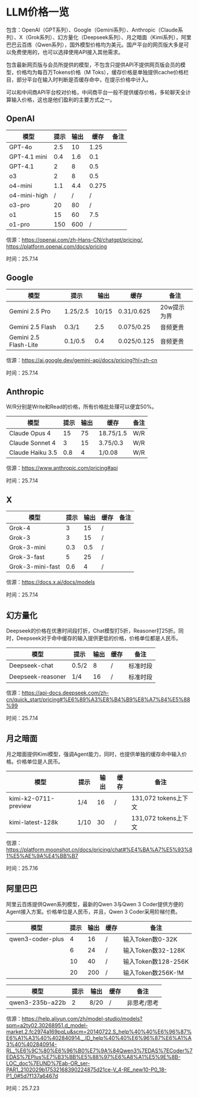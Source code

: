 # LLM价格一览

包含：OpenAI（GPT系列）、Google（Gemini系列）、Anthropic（Claude系列）、X（Grok系列）、幻方量化（Deepseek系列）、月之暗面（Kimi系列），阿里巴巴云百炼（Qwen系列），国外模型价格均为美元。国产平台的网页版大多是可以免费使用的，也可以选择使用API接入其他需求。

包含最新网页版与会员所提供的模型，不包含只提供API不提供网页版会员的模型，价格均为每百万Tokens价格（M Toks），缓存价格是单独提供cache价格栏目，部分平台在输入时判断是否缓存命中，在提示价格中计入。

可以和中间商API平台校对价格，中间商平台一般不提供缓存价格，多轮聊天全计算输入价格，这也是他们盈利的主要方式之一。

## OpenAI

| 模型         | 提示 | 输出 | 缓存  | 备注 |
| ------------ | ---- | ---- | ----- | ---- |
| GPT-4o       | 2.5  | 10   | 1.25  |      |
| GPT-4.1 mini | 0.4  | 1.6  | 0.1   |      |
| GPT-4.1      | 2    | 8    | 0.5   |      |
| o3           | 2    | 8    | 0.5   |      |
| o4-mini      | 1.1  | 4.4  | 0.275 |      |
| o4-mini-high | /    | /    | /     |      |
| o3-pro       | 20   | 80   | /     |      |
| o1           | 15   | 60   | 7.5   |      |
| o1-pro       | 150  | 600  | /     |      |

信源：https://openai.com/zh-Hans-CN/chatgpt/pricing/, https://platform.openai.com/docs/pricing

时间：25.7.14

## Google

| 模型                  | 提示     | 输出  | 缓存        | 备注        |
| --------------------- | -------- | ----- | ----------- | ----------- |
| Gemini 2.5 Pro        | 1.25/2.5 | 10/15 | 0.31/0.625  | 20w提示为界 |
| Gemini 2.5 Flash      | 0.3/1    | 2.5   | 0.075/0.25  | 音频更贵    |
| Gemini 2.5 Flash-Lite | 0.1/0.5  | 0.4   | 0.025/0.125 | 音频更贵    |

信源：https://ai.google.dev/gemini-api/docs/pricing?hl=zh-cn

时间：25.7.14

## Anthropic

W/R分别是Write和Read的价格，所有价格批处理可以便宜50%。


| 模型             | 提示 | 输出 | 缓存      | 备注 |
| ---------------- | ---- | ---- | --------- | ---- |
| Claude Opus 4    | 15   | 75   | 18.75/1.5 | W/R  |
| Claude Sonnet 4  | 3    | 15   | 3.75/0.3  | W/R  |
| Claude Haiku 3.5 | 0.8  | 4    | 1/0.08    | W/R  |

信源：https://www.anthropic.com/pricing#api

时间：25.7.14

## X

| 模型             | 提示 | 输出 | 缓存 | 备注 |
| ---------------- | ---- | ---- | ---- | ---- |
| Grok-4           | 3    | 15   | /    |      |
| Grok-3           | 3    | 15   | /    |      |
| Grok-3-mini      | 0.3  | 0.5  | /    |      |
| Grok-3-fast      | 5    | 25   | /    |      |
| Grok-3-mini-fast | 0.6  | 4    | /    |      |

信源：https://docs.x.ai/docs/models

时间：25.7.14

## 幻方量化

Deepseek的价格在优惠时间段打折，Chat模型打5折，Reasoner打25折。同时，Deepseek对于命中缓存的输入提供更低的价格，价格单位都是人民币。

| 模型              | 提示  | 输出 | 缓存 | 备注     |
| ----------------- | ----- | ---- | ---- | -------- |
| Deepseek-chat     | 0.5/2 | 8    | /    | 标准时段 |
| Deepseek-reasoner | 1/4   | 16   | /    | 标准时段 |

信源：https://api-docs.deepseek.com/zh-cn/quick_start/pricing#%E6%89%A3%E8%B4%B9%E8%A7%84%E5%88%99

时间：25.7.14

## 月之暗面

月之暗面提供Kimi模型，强调Agent能力，同时，也提供单独的缓存命中输入价格。价格单位是人民币。

| 模型                 | 提示 | 输出 | 缓存 | 备注                 |
| -------------------- | ---- | ---- | ---- | -------------------- |
| kimi-k2-0711-preview | 1/4  | 16   | /    | 131,072 tokens上下文 |
| kimi-latest-128k     | 1/10 | 30   | /    | 131,072 tokens上下文 |

信源：https://platform.moonshot.cn/docs/pricing/chat#%E4%BA%A7%E5%93%81%E5%AE%9A%E4%BB%B7

时间：25.7.16

## 阿里巴巴

阿里云百炼提供Qwen系列模型，最新的Qwen 3与Qwen 3 Coder提供方便的Agent接入方案。价格单位是人民币，并且，Qwen 3 Coder采用阶梯付费。

| 模型             | 提示 | 输出 | 缓存 | 备注                |
| ---------------- | ---- | ---- | ---- | ------------------- |
| qwen3-coder-plus | 4    | 16   | /    | 输入Token数0-32K    |
|                  | 6    | 24   | /    | 输入Token数32-128K  |
|                  | 10   | 40   | /    | 输入Token数128-256K |
|                  | 20   | 200  | /    | 输入Token数256K-!M  |

| 模型            | 提示 | 输出 | 缓存 | 备注        |
| --------------- | ---- | ---- | ---- | ----------- |
| qwen3-235b-a22b | 2    | 8/20 | /    | 非思考/思考 |

信源：https://help.aliyun.com/zh/model-studio/models?spm=a2ty02.30268951.d_model-market.2.fc2974a169pqLu&scm=20140722.S_help%40%40%E6%96%87%E6%A1%A3%40%402840914._.ID_help%40%40%E6%96%87%E6%A1%A3%40%402840914-RL_%E6%9C%80%E6%96%B0%E7%9A%84Qwen3%7EDAS%7ECoder%7EDAS%7EPlus%E7%B3%BB%E5%88%97%E6%A8%A1%E5%9E%8B-LOC_doc%7EUND%7Eab-OR_ser-PAR1_2102029b17532168390224875d21ce-V_4-RE_new10-P0_18-P1_0#5d7f137a6467d

时间：25.7.23